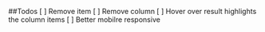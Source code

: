 ##Todos
[ ] Remove item
[ ] Remove column
[ ] Hover over result highlights the column items
[ ] Better mobilre responsive
